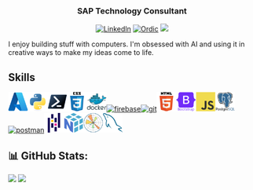 <div align="center">
   <h3 align="center">SAP Technology Consultant</h3>
</div>

<div align="center">
  
  [![LinkedIn](https://img.shields.io/badge/-LinkedIn-blue?style=flat-square&logo=Linkedin&logoColor=white)](https://www.linkedin.com/in/tiagofmadeira/)
  [![Ordic](https://img.shields.io/badge/-Orcid-green?style=flat-square&logo=Orcid&logoColor=white)](https://orcid.org/0009-0008-3194-3251)
  ![](https://komarev.com/ghpvc/?username=iamtiagomadeira&color=blueviolet)
  
</div>

I enjoy building stuff with computers. I'm obsessed with AI and using it in creative ways to make my ideas come to life. 

## Skills
<p align="left"><a href="https://azure.microsoft.com/" target="_blank" rel="noreferrer"><img src="https://github.com/devicons/devicon/blob/master/icons/azure/azure-original.svg" alt="azure" width="40" height="40"/></a><a href="https://www.python.org" target="_blank" rel="noreferrer"><img src="https://raw.githubusercontent.com/devicons/devicon/master/icons/python/python-original.svg" alt="python" width="40" height="40"/></a><a href="#" target="_blank" rel="noreferrer"><img src="https://github.com/devicons/devicon/blob/master/icons/powershell/powershell-original.svg" alt="python" width="40" height="40"/></a><a href="https://www.w3schools.com/css/" target="_blank" rel="noreferrer"><img src="https://raw.githubusercontent.com/devicons/devicon/master/icons/css3/css3-original-wordmark.svg" alt="css3" width="40" height="40"/></a><a href="https://www.docker.com/" target="_blank" rel="noreferrer"><img src="https://raw.githubusercontent.com/devicons/devicon/master/icons/docker/docker-original-wordmark.svg" alt="docker" width="40" height="40"/></a><a href="https://firebase.google.com/" target="_blank" rel="noreferrer"><img src="https://www.vectorlogo.zone/logos/firebase/firebase-icon.svg" alt="firebase" width="40" height="40"/></a><a href="https://git-scm.com/" target="_blank" rel="noreferrer"><img src="https://www.vectorlogo.zone/logos/git-scm/git-scm-icon.svg" alt="git" width="40" height="40"/></a><a href="https://www.w3.org/html/" target="_blank" rel="noreferrer"><img src="https://raw.githubusercontent.com/devicons/devicon/master/icons/html5/html5-original-wordmark.svg" alt="html5" width="40" height="40"/></a><a href="https://getbootstrap.com" target="_blank" rel="noreferrer"><img src="https://raw.githubusercontent.com/devicons/devicon/master/icons/bootstrap/bootstrap-plain-wordmark.svg" alt="bootstrap" width="40" height="40"/></a><a href="https://developer.mozilla.org/en-US/docs/Web/JavaScript" target="_blank" rel="noreferrer"><img src="https://raw.githubusercontent.com/devicons/devicon/master/icons/javascript/javascript-original.svg" alt="javascript" width="40" height="40"/></a><a href="https://www.postgresql.org" target="_blank" rel="noreferrer"><img src="https://raw.githubusercontent.com/devicons/devicon/master/icons/postgresql/postgresql-original-wordmark.svg" alt="postgresql" width="40" height="40"/></a><a href="https://postman.com" target="_blank" rel="noreferrer"><img src="https://www.vectorlogo.zone/logos/getpostman/getpostman-icon.svg" alt="postman" width="40" height="40"/></a><a href="https://pandas.pydata.org/" target="_blank" rel="noreferrer"><img src="https://github.com/devicons/devicon/blob/master/icons/pandas/pandas-original.svg" alt="pandas" width="40" height="40"/></a><a href="https://numpy.org/" target="_blank" rel="noreferrer"><img src="https://github.com/devicons/devicon/blob/master/icons/numpy/numpy-original.svg" alt="numpy" width="40" height="40"/></a><a href="https://matplotlib.org/" target="_blank" rel="noreferrer"><img src="https://github.com/devicons/devicon/blob/master/icons/matplotlib/matplotlib-original.svg" alt="matplotlib" width="40" height="40"/></a><a href="https://www.mysql.com/" target="_blank" rel="noreferrer"><img src="https://github.com/devicons/devicon/blob/master/icons/mysql/mysql-original.svg" alt="mysql" width="40" height="40"/></a>

</p>

## 📊 GitHub Stats:
![](https://github-readme-stats.vercel.app/api/top-langs/?username=iamtiagomadeira&theme=nightowl&hide_border=false&include_all_commits=false&count_private=false&layout=compact)
![](https://github-readme-stats.vercel.app/api?username=iamtiagomadeira&theme=nightowl&hide_border=false&include_all_commits=false&count_private=false)<br/>

